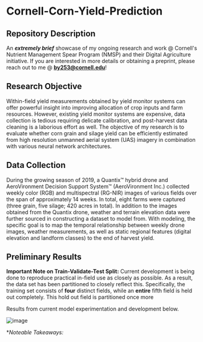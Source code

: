 # Cornell-Corn-Yield-Prediction

## Repository Description ##
An **_extremely brief_** showcase of my ongoing research and work @ Cornell's Nutrient Management Spear Program (NMSP) and their Digital Agriculture initiative. If you are interested in more details or obtaining a preprint, please reach out to me @ **by253@cornell.edu**! 

## Research Objective ##
Within-field yield measurements obtained by yield monitor systems can offer powerful insight into improving allocation of crop inputs and farm resources. However, existing yield monitor systems are expensive, data collection is tedious requiring delicate calibration, and post-harvest data cleaning is a laborious effort as well. The objective of my research is to evaluate whether corn grain and silage yield can be efficiently estimated from high resolution unmanned aerial system (UAS) imagery in combination with various neural network architectures. 
  
## Data Collection ##
During the growing season of 2019, a Quantix™ hybrid drone and AeroVironment Decision Support System™ (AeroVironment Inc.) collected weekly color (RGB) and multispectral
(RG-NIR) images of various fields over the span of approximately 14 weeks. In total, eight farms were captured (three grain, five silage; 420 acres in total). In addition to the images obtained from the Quantix drone, weather and terrain elevation data were further sourced in constructing a dataset to model from. With modeling, the specific goal is to map the temporal relationship between weekly drone images, weather measurements, as well as static regional features (digital elevation and landform classes) to the end of harvest yield.

## Preliminary Results ##

**Important Note on Train-Validate-Test Split:** Current development is being done to reproduce practical in-field use as closely as possible. As a result, the data set has been partitioned to closely reflect this. Specifically, the training set consists of **four** distinct fields, while an **entire** fifth field is held out completely. This hold out field is partitioned once more 

Results from current model experimentation and development below.

![image](https://user-images.githubusercontent.com/89032804/156907835-c90ca06b-49a2-46c1-92c2-f3637f1e3c3d.png)

**Noteable Takeaways:*
